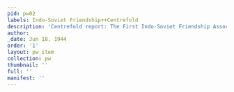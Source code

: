 ```yaml
---
pid: pw02
labels: Indo-Soviet Friendship++Centrefold
description: 'Centrefold report: The First Indo-Soviet Friendship Association meeting'
author: 
_date: Jun 18, 1944
order: '1'
layout: pw_item
collection: pw
thumbnail: ''
full: ''
manifest: ''
---
```

